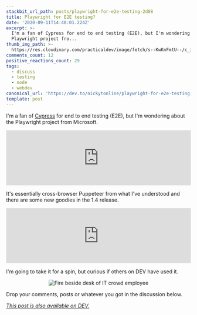 ```yaml
---
stackbit_url_path: posts/playwright-for-e2e-testing-2d08
title: Playwright for E2E testing?
date: '2020-09-11T14:48:01.224Z'
excerpt: >-
  I'm a fan of Cypress for end to end testing (E2E), but I'm wondering about the
  Playwright project fro...
thumb_img_path: >-
  https://res.cloudinary.com/practicaldev/image/fetch/s--KwKnFmtU--/c_imagga_scale,f_auto,fl_progressive,h_420,q_auto,w_1000/https://dev-to-uploads.s3.amazonaws.com/i/upua4hqgzr1jj24wkqxd.png
comments_count: 12
positive_reactions_count: 29
tags:
  - discuss
  - testing
  - node
  - webdev
canonical_url: 'https://dev.to/nickytonline/playwright-for-e2e-testing-2d08'
template: post
---
```

I'm a fan of [Cypress](https://cypress.io) for end to end testing (E2E), but I'm wondering about the Playwright project from Microsoft.


<iframe class="liquidTag" src="https://dev.to/embed/github?args=https%3A%2F%2Fgithub.com%2Fmicrosoft%2Fplaywright%2F" style="border: 0; width: 100%;"></iframe>


It's essentially cross-browser Puppeteer from what I've understood and there are some new goodies in the 1.4 release.


<iframe class="liquidTag" src="https://dev.to/embed/twitter?args=1304428408806539265" style="border: 0; width: 100%;"></iframe>


I'm going to take it for a spin, but curious if others on DEV have used it.

<center>

![Fire beside desk of IT crowd employee](https://media.giphy.com/media/dbtDDSvWErdf2/giphy.gif)

</center>

Drop your comments, posts or whatever you got in the discussion below.

*[This post is also available on DEV.](https://dev.to/nickytonline/playwright-for-e2e-testing-2d08)*


<script>
const parent = document.getElementsByTagName('head')[0];
const script = document.createElement('script');
script.type = 'text/javascript';
script.src = 'https://cdnjs.cloudflare.com/ajax/libs/iframe-resizer/4.1.1/iframeResizer.min.js';
script.charset = 'utf-8';
script.onload = function() {
    window.iFrameResize({}, '.liquidTag');
};
parent.appendChild(script);
</script>    
